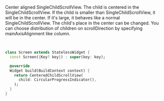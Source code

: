 Center aligned SingleChildScrollView.
The child is centered in the SingleChildScrollView. If the child is smaller than SingleChildScrollView, it will be in the center. If it's large, it behaves like a normal SingleChildScrollView. The child's place in the center can be changed. You can choose distribution of children on scrollDirection by specifying mainAxisAlignment like column.

<br>

```dart
class Screen extends StatelessWidget {
  const Screen({Key? key}) : super(key: key);

  @override
  Widget build(BuildContext context) {
    return CenteredChildScrollView(
      child: CircularProgressIndicator(),
    );
  }
}
```
